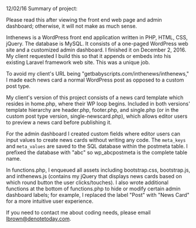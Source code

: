 12/02/16 Summary of project:

Please read this after viewing the front end web page and admin dashboard; otherwise, it will not make as much sense.

Inthenews is a WordPress front end application written in PHP, HTML, CSS, jQuery. The database is MySQL. It consists of a one-paged WordPress web site and a customized admin dashboard. I finished it on December 2, 2016. My client requested I build this so that it appends or embeds into his existing Laravel framework web site. This was a unique job.

To avoid my client's URL being "getbabyscripts.com/inthenews/inthenews," I made each news card a normal WordPress post as opposed to a custom post type. 

My client's version of this project consists of a news card template which resides in home.php, where their WP loop begins. Included in both versions' template hierarchy are header.php, footer.php, and single.php (or in the custom post type version, single-newscard.php), which allows editor users to preview a news card before publishing it.

For the admin dashboard I created custom fields where editor users can input values to create news cards without writing any code. The `meta_keys` and `meta_values` are saved to the SQL database within the postmeta table. I prefixed the database with "abc" so wp_abcpostmeta is the complete table name. 

In functions.php, I enqueued all assets including bootstrap.css, bootstrap.js, and inthenews.js (contains my jQuery that displays news cards based on which round button the user clicks/touches). I also wrote additional functions at the bottom of functions.php to hide or modify certain admin dashboard labels; for example, I replaced the label "Post" with "News Card" for a more intuitive user experience.

If you need to contact me about coding needs, please email lbrown@denotetoday.com. 
